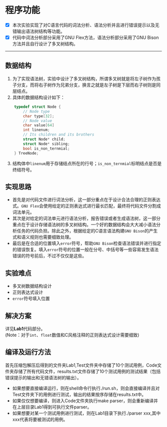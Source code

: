 # 程序功能   
- [x] 本次实验实现了对C语言代码的词法分析、语法分析并且进行错误提示以及无错输出语法树结构等功能。  
- [x] 代码中词法分析部分采用了GNU Flex方法，语法分析部分采用了GNU Bison方法并且自行设计了多叉树结构。 
---   
## 数据结构
1. 为了实现语法树，实验中设计了多叉树结构，所谓多叉树就是将左子树作为孩子分支，而将右子树作为兄弟分支，换言之就是左子树是下层而右子树则是同层结点。
2. 具体的数据结构设计如下：
```cpp
    typedef struct Node {
        // Node type
        char type[32]; 
        // Node value
        char value[64]
        int linenum;
        // Its children and its brothers
        struct Node* child;
        struct Node* sibling;
        bool is_non_ternmial;
    } TreeNode;
```
3. 结构体中``linenum``用于存储结点所在的行号；``is_non_ternmial``标明结点是否是终结符号。
## 实现思路
- 首先是对代码文件进行词法分析，这一部分重点在于设计合法合理的正则表达式。``GNU Flex``会使用给定的正则表达式进行最长匹配，最终将代码文件分割成词法单元。
- 其次是对给定的词法单元进行语法分析，报告错误或者生成语法树，这一部分重点在于设计存储语法树的多叉树结构。一个好的数据结构会大大减小语法分析任务的代码负担。除此之外，根据给定的C语言语法构建``GNU Bison``的产生式和语义规则也需要细致处理。
- 最后是在合适的位置填入``error``符号，帮助``GNU Bison``检查语法错误并进行指定的错误恢复。填入``error``符号的位置一般在分号、中括号等一些容易发生语法错误的符号前后，不过不仅仅是这些。
## 实验难点
- 多叉树数据结构设计
- 正则表达式设计
- ``error``符号填入位置
## 解决方案
详见**Lab1**代码部分。  
(Note：对于``int``、``float``数值和C风格注释的正则表达式设计需要细致)
## 编译及运行方法  
首先压缩包解压后得到的文件夹Lab1,Test文件夹中存储了10个测试用例，Code文件夹存储了所有代码文件，results.txt文件存储了10个测试用例的测试结果（包括错误提示的输出和无错语法树的输出）。
- 如果想要直接编译运行，则在shell命令行执行./run.sh，则会直接编译并且对Test文件夹下的用例进行测试，输出的结果按序存储在results.txt中。
- 如果仅仅想要编译，则进入Code文件夹执行make parser，则会重新编译并在上层目录Lab1得到可执行文件parser。
- 如果想要对某一个测试用例进行测试，则在Lab1目录下执行./parser xxx,其中xxx代表将要被测试的用例。
